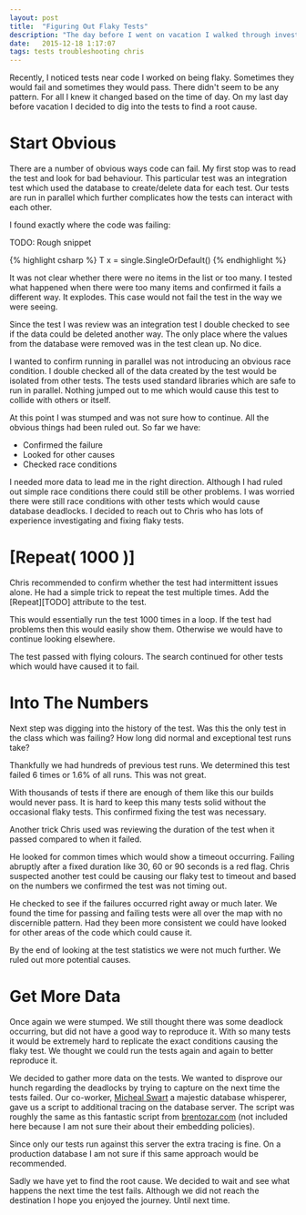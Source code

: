```yaml
---
layout: post
title:  "Figuring Out Flaky Tests"
description: "The day before I went on vacation I walked through investigating issues I was having with a flaky test. We looked at isolating the test, looking at the timing and getting better information."
date:   2015-12-18 1:17:07
tags: tests troubleshooting chris
---
```


Recently, I noticed tests near code I worked on being flaky. Sometimes they
would fail and sometimes they would pass. There didn't seem to be any pattern.
For all I knew it changed based on the time of day. On my last day before
vacation I decided to dig into the tests to find a root cause.

Start Obvious
===============================================================================

There are a number of obvious ways code can fail. My first stop was to read
the test and look for bad behaviour. This particular test was an integration
test which used the database to create/delete data for each test. Our tests
are run in parallel which further complicates how the tests can interact
with each other.

I found exactly where the code was failing:

TODO: Rough snippet

{% highlight csharp %}
T x = single.SingleOrDefault()
{% endhighlight %}

It was not clear whether there were no items in the list or too many. I tested
what happened when there were too many items and confirmed it fails a different
way. It explodes. This case would not fail the test in the way we were seeing.

Since the test I was review was an integration test I double checked to see if
the data could be deleted another way. The only place where the values from the
database were removed was in the test clean up. No dice.

I wanted to confirm running in parallel was not introducing an obvious race
condition. I double checked all of the data created by the test would be
isolated from other tests. The tests used standard libraries which are safe to
run in parallel. Nothing jumped out to me which would cause this test to
collide with others or itself.

At this point I was stumped and was not sure how to continue. All the obvious
things had been ruled out. So far we have:

* Confirmed the failure
* Looked for other causes
* Checked race conditions

I needed more data to lead me in the right direction. Although I had ruled out
simple race conditions there could still be other problems. I was worried there
were still race conditions with other tests which would cause database
deadlocks. I decided to reach out to Chris who has lots of experience
investigating and fixing flaky tests.

[Repeat( 1000 )]
===============================================================================

Chris recommended to confirm whether the test had intermittent issues alone.
He had a simple trick to repeat the test multiple times. Add the [Repeat][TODO]
attribute to the test.

This would essentially run the test 1000 times in a loop. If the test had
problems then this would easily show them. Otherwise we would have to continue
looking elsewhere.

The test passed with flying colours. The search continued for other tests which
would have caused it to fail.

Into The Numbers
===============================================================================

Next step was digging into the history of the test. Was this the only test in
the class which was failing? How long did normal and exceptional test runs
take?

Thankfully we had hundreds of previous test runs. We determined this test
failed 6 times or 1.6% of all runs. This was not great.

With thousands of tests if there are enough of them like this our builds
would never pass. It is hard to keep this many tests solid without the
occasional flaky tests. This confirmed fixing the test was necessary.

Another trick Chris used was reviewing the duration of the test when it
passed compared to when it failed.

He looked for common times which would show a timeout occurring. Failing
abruptly after a fixed duration like 30, 60 or 90 seconds is a red flag.
Chris suspected another test could be causing our flaky test to timeout
and based on the numbers we confirmed the test was not timing out.

He checked to see if the failures occurred right away or much later. We found
the time for passing and failing tests were all over the map with no
discernible pattern. Had they been more consistent we could have looked for
other areas of the code which could cause it.

By the end of looking at the test statistics we were not much further. We ruled
out more potential causes.

Get More Data
===============================================================================

Once again we were stumped. We still thought there was some deadlock occurring,
but did not have a good way to reproduce it. With so many tests it would be
extremely hard to replicate the exact conditions causing the flaky test. We
thought we could run the tests again and again to better reproduce it.

We decided to gather more data on the tests. We wanted to disprove our hunch
regarding the deadlocks by trying to capture on the next time the tests failed.
Our co-worker, [Micheal Swart][swart] a majestic database whisperer, gave us a
script to additional tracing on the database server. The script was roughly the
same as this fantastic script from [brentozar.com][blocked] (not included here
because I am not sure their about their embedding policies).

Since only our tests run against this server the extra tracing is fine. On a
production database I am not sure if this same approach would be recommended.

Sadly we have yet to find the root cause. We decided to wait and see what
happens the next time the test fails. Although we did not reach the destination
I hope you enjoyed the journey. Until next time.

[swart]: http://michaeljswart.com
[blocked]: http://www.brentozar.com/archive/2014/03/extended-events-doesnt-hard/
